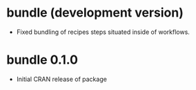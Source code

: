 # bundle (development version)

* Fixed bundling of recipes steps situated inside of workflows.

# bundle 0.1.0

* Initial CRAN release of package
